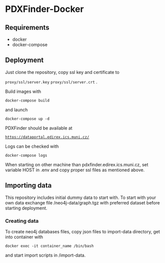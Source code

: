 # PDXFinder-Docker

## Requirements
 * docker
 * docker-compose



## Deployment 

Just clone the repository, copy ssl key and certificate to 

<code>proxy/ssl/server.key</code>
<code>proxy/ssl/server.crt</code>
.

Build images with

<code>docker-compose build</code>

and launch

<code>docker-compose up -d</code>

PDXFinder should be available at 

<code>https://dataportal.edirex.ics.muni.cz/</code>

Logs can be checked with

<code>docker-compose logs</code>

When starting on other machine than pdxfinder.edirex.ics.muni.cz, set variable HOST in .env and copy proper ssl files as mentioned above.

## Importing data
This repository includes initial dummy data to start with. To start with your own data exchange file /neo4j-data/graph.tgz with preferred dataset before starting deployment. 

### Creating data

To create neo4j databases files, copy json files to import-data directory, get into container with

<code>docker exec -it container_name /bin/bash</code>

and start import scripts in /import-data.
